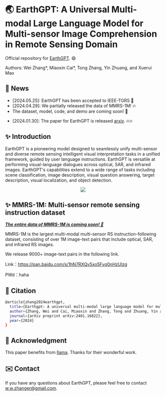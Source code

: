 # 🌏 EarthGPT: A Universal Multi-modal Large Language Model for Multi-sensor Image Comprehension in Remote Sensing Domain

Official repository for [EarthGPT](https://arxiv.org/abs/2401.16822). :smile: 

Authors: Wei Zhang*, Miaoxin Cai*, Tong Zhang, Yin Zhuang, and Xuerui Mao

## :mega: News
- [2024.05.25]: EarthGPT has been accepted to IEEE-TGRS 🎉 
- [2024.04.29]: We partially released the data of MMRS-1M! :fire:
- The dataset, model, code, and demo are coming soon! :rocket:
* [2024.01.30]: The paper for EarthGPT is released [arxiv](https://arxiv.org/abs/2401.16822). :fire::fire:


##  :sparkles: Introduction
EarthGPT is a pioneering model designed to seamlessly unify multi-sensor and diverse remote sensing intelligent visual interpretation tasks in a unified framework, guided by user language instructions. EarthGPT is versatile at performing visual-language dialogues across optical, SAR, and infrared images. EarthGPT's capabilities extend to a wide range of tasks including scene classification, image description, visual question answering, target description, visual localization, and object detection.
 <div align="center">
  <img src="images/examples.png">
</div>

##  :sparkles: MMRS-1M: Multi-sensor remote sensing instruction dataset

<u>___The entire data of MMRS-1M is coming soon! 🚀___</u>

MMRS-1M is the largest multi-modal multi-sensor RS instruction-following dataset, consisting of over 1M image-text pairs that include optical, SAR, and infrared RS images. 

We release 9000+ image-text pairs in the following link.

Link：https://pan.baidu.com/s/1hN7RXQv5xo5Fyq0nHzUlzg

PWd：haha 



## :bookmark: Citation
```bash
@article{zhang2024earthgpt,
  title={Earthgpt: A universal multi-modal large language model for multi-sensor image comprehension in remote sensing domain},
  author={Zhang, Wei and Cai, Miaoxin and Zhang, Tong and Zhuang, Yin and Mao, Xuerui},
  journal={arXiv preprint arXiv:2401.16822},
  year={2024} 
}
```

## :memo: Acknowledgment
This paper benefits from [llama](https://github.com/facebookresearch/llama). Thanks for their wonderful work.

## :envelope: Contact
If you have any questions about EarthGPT, please feel free to contact w.w.zhanger@gmail.com.

